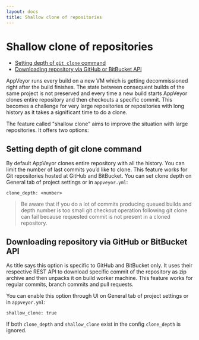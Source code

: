 ```yaml
---
layout: docs
title: Shallow clone of repositories
---
```


# Shallow clone of repositories

* [Setting depth of `git clone` command](#git-depth)
* [Downloading repository via GitHub or BitBucket API](#download-via-api)

AppVeyor runs every build on a new VM which is getting decommissioned right after the build finishes. The state between consequent builds of the same project is not preserved and every time a new build starts AppVeyor clones entire repository and then checkouts a specific commit. This becomes a challenge for very large repositories or repositories with long history as it takes a significant time to do a clone.

The feature called "shallow clone" aims to improve the situation with large repositories. It offers two options:

<!--TOC-->



## Setting depth of git clone command

By default AppVeyor clones entire repository with all the history. You can limit the number of last commits you’d like to clone. This feature works for Git repositories hosted at GitHub and BitBucket. You can set clone depth on General tab of project settings or in `appveyor.yml`:

    clone_depth: <number>

> Be aware that if you do a lot of commits producing queued builds and depth number is too small git checkout operation following git clone can fail because requested commit is not present in a cloned repository.


## Downloading repository via GitHub or BitBucket API

As title says this option is specific to GitHub and BitBucket only. It uses their respective REST API to download specific commit of the repository as zip archive and then unpacks it on build worker machine. This feature works for regular commits, branch commits and pull requests.

You can enable this option through UI on General tab of project settings or in `appveyor.yml`:

    shallow_clone: true

If both `clone_depth` and `shallow_clone` exist in the config `clone_depth` is ignored.